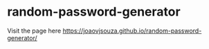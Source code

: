 ﻿# random-password-generator
 
Visit the page here https://joaovjsouza.github.io/random-password-generator/
